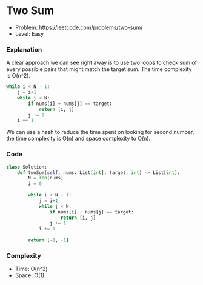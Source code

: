 # Two Sum

- Problem: https://leetcode.com/problems/two-sum/
- Level: Easy

### Explanation

A clear approach we can see right away is to use two loops to check sum of every possible pairs that might match the target sum. The time complexity is O(n^2).

```python
while i < N - 1:
    j = i+1
    while j < N:
        if nums[i] + nums[j] == target:
            return [i, j]
        j += 1
    i += 1
```

We can use a hash to reduce the time spent on looking for second number, the time complexity is O(n) and space complexity to O(n).

### Code

```python
class Solution:
    def twoSum(self, nums: List[int], target: int) -> List[int]:
        N = len(nums)
        i = 0
        
        while i < N - 1:
            j = i+1
            while j < N:
                if nums[i] + nums[j] == target:
                    return [i, j]
                j += 1
            i += 1
            
        return [-1, -1]
```

### Complexity

- Time: O(n^2)
- Space: O(1)
